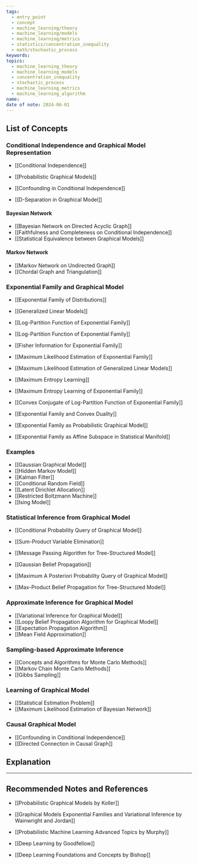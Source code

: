 ```yaml
---
tags:
  - entry_point
  - concept
  - machine_learning/theory
  - machine_learning/models
  - machine_learning/metrics
  - statistics/concentration_inequality
  - math/stochastic_process
keywords: 
topics:
  - machine_learning_theory
  - machine_learning_models
  - concentration_inequality
  - stochastic_process
  - machine_learning_metrics
  - machine_learning_algorithm
name: 
date of note: 2024-06-01
---
```


## List of Concepts

### Conditional Independence and Graphical Model Representation

- [[Conditional Independence]]
- [[Probabilistic Graphical Models]]

- [[Confounding in Conditional Independence]]
- [[D-Separation in Graphical Model]]

#### Bayesian Network 

- [[Bayesian Network on Directed Acyclic Graph]]
- [[Faithfulness and Completeness on Conditional Independence]]
- [[Statistical Equivalence between Graphical Models]]

#### Markov Network

- [[Markov Network on Undirected Graph]]
- [[Chordal Graph and Triangulation]]

### Exponential Family and Graphical Model

- [[Exponential Family of Distributions]]
- [[Generalized Linear Models]]
- [[Log-Partition Function of Exponential Family]]
- [[Log-Partition Function of Exponential Family]]

- [[Fisher Information for Exponential Family]]

- [[Maximum Likelihood Estimation of Exponential Family]]
- [[Maximum Likelihood Estimation of Generalized Linear Models]]

- [[Maximum Entropy Learning]]
- [[Maximum Entropy Learning of Exponential Family]]

- [[Convex Conjugate of Log-Partition Function of Exponential Family]]

- [[Exponential Family and Convex Duality]]
- [[Exponential Family as Probabilistic Graphical Model]]
- [[Exponential Family as Affine Subspace in Statistical Manifold]]

### Examples

- [[Gaussian Graphical Model]]
- [[Hidden Markov Model]]
- [[Kalman Filter]]
- [[Conditional Random Field]]
- [[Latent Dirichlet Allocation]]
- [[Restricted Boltzmann Machine]]
- [[Ising Model]]


### Statistical Inference from Graphical Model

- [[Conditional Probability Query of Graphical Model]]
- [[Sum-Product Variable Elimination]]
- [[Message Passing Algorithm for Tree-Structured Model]]

- [[Gaussian Belief Propagation]]

- [[Maximum A Posteriori Probability Query of Graphical Model]]
- [[Max-Product Belief Propagation for Tree-Structured Model]]



### Approximate Inference for Graphical Model

- [[Variational Inference for Graphical Model]]
- [[Loopy Belief Propagation Algorithm for Graphical Model]]
- [[Expectation Propagation Algorithm]]
- [[Mean Field Approximation]]

### Sampling-based Approximate Inference 

- [[Concepts and Algorithms for Monte Carlo Methods]]
- [[Markov Chain Monte Carlo Methods]]
- [[Gibbs Sampling]]

### Learning of Graphical Model

- [[Statistical Estimation Problem]]
- [[Maximum Likelihood Estimation of Bayesian Network]]


### Causal Graphical Model

- [[Confounding in Conditional Independence]]
- [[Directed Connection in Causal Graph]]



## Explanation




-----------
##  Recommended Notes and References

- [[Probabilistic Graphical Models by Koller]]
- [[Graphical Models Exponential Families and Variational Inference by Wainwright and Jordan]]


- [[Probabilistic Machine Learning Advanced Topics by Murphy]]
- [[Deep Learning by Goodfellow]]
- [[Deep Learning Foundations and Concepts by Bishop]]
